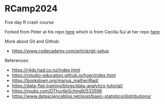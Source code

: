 # RCamp2024

Five day R crash course

Forked from Peter at his repo [here](https://github.com/peterjbachman/RCamp2023)
which is from Cecilia Sui at her repo [here](https://github.com/CeciliaYSui/RCamp2022)

More about Git and Github:

- <https://www.codecademy.com/article/git-setup>

References:

- <https://r4ds.had.co.nz/index.html>
- <https://rstudio-education.github.io/hopr/index.html>
- <https://bookdown.org/marius_mather/Rad/>
- <https://data-flair.training/blogs/data-analytics-tutorial/>
- <https://rpubs.com/DThurtleSchmdit/533598>
- <https://www.datascienceblog.net/post/basic-statistics/distributions/>
